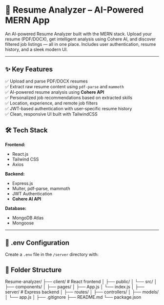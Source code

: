 # 📄 Resume Analyzer – AI-Powered MERN App

An AI-powered Resume Analyzer built with the MERN stack. Upload your resume (PDF/DOCX), get intelligent analysis using Cohere AI, and discover filtered job listings — all in one place. Includes user authentication, resume history, and a sleek modern UI.

---

## ✨ Key Features

✅ Upload and parse PDF/DOCX resumes  
✅ Extract raw resume content using `pdf-parse` and `mammoth`  
✅ AI-powered resume analysis using **Cohere API**  
✅ Personalized job recommendations based on extracted skills  
✅ Location, experience, and remote job filters  
✅ JWT-based authentication with user-specific resume history  
✅ Clean, responsive UI built with TailwindCSS

## 🛠️ Tech Stack

**Frontend:**
- React.js
- Tailwind CSS
- Axios

**Backend:**
- Express.js
- Multer, pdf-parse, mammoth
- JWT Authentication
- **Cohere AI API**

**Database:**
- MongoDB Atlas
- Mongoose

---

## 🔐 .env Configuration

Create a `.env` file in the `/server` directory with:



## 📂 Folder Structure

Resume-analyzer/
├── client/ # React frontend
│ ├── public/
│ └── src/
│ ├── components/
│ ├── pages/
│ ├── App.js
│ └── index.js
│
├── server/ # Express backend
│ ├── routes/
│ ├── controllers/
│ ├── models/
│ └── app.js
│
├── .gitignore
├── README.md
└── package.json
